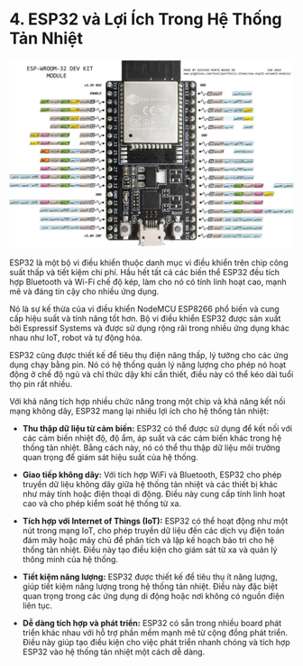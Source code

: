 # 4. ESP32 và Lợi Ích Trong Hệ Thống Tản Nhiệt

![](../assets/images/chapter_intro/esp32.jpeg)

ESP32 là một bộ vi điều khiển thuộc danh mục vi điều khiển trên chip công suất thấp và tiết kiệm chi phí. Hầu hết tất cả các biến thể ESP32 đều tích hợp Bluetooth và Wi-Fi chế độ kép, làm cho nó có tính linh hoạt cao, mạnh mẽ và đáng tin cậy cho nhiều ứng dụng.

Nó là sự kế thừa của vi điều khiển NodeMCU ESP8266 phổ biến và cung cấp hiệu suất và tính năng tốt hơn. Bộ vi điều khiển ESP32 được sản xuất bởi Espressif Systems và được sử dụng rộng rãi trong nhiều ứng dụng khác nhau như IoT, robot và tự động hóa.

ESP32 cũng được thiết kế để tiêu thụ điện năng thấp, lý tưởng cho các ứng dụng chạy bằng pin. Nó có hệ thống quản lý năng lượng cho phép nó hoạt động ở chế độ ngủ và chỉ thức dậy khi cần thiết, điều này có thể kéo dài tuổi thọ pin rất nhiều.

Với khả năng tích hợp nhiều chức năng trong một chip và khả năng kết nối mạng không dây, ESP32 mang lại nhiều lợi ích cho hệ thống tản nhiệt:

- **Thu thập dữ liệu từ cảm biến:** ESP32 có thể được sử dụng để kết nối với các cảm biến nhiệt độ, độ ẩm, áp suất và các cảm biến khác trong hệ thống tản nhiệt. Bằng cách này, nó có thể thu thập dữ liệu môi trường quan trọng để giám sát hiệu suất của hệ thống.

- **Giao tiếp không dây:** Với tích hợp WiFi và Bluetooth, ESP32 cho phép truyền dữ liệu không dây giữa hệ thống tản nhiệt và các thiết bị khác như máy tính hoặc điện thoại di động. Điều này cung cấp tính linh hoạt cao và cho phép kiểm soát hệ thống từ xa.

- **Tích hợp với Internet of Things (IoT):** ESP32 có thể hoạt động như một nút trong mạng IoT, cho phép truyền dữ liệu đến các dịch vụ điện toán đám mây hoặc máy chủ để phân tích và lập kế hoạch bảo trì cho hệ thống tản nhiệt. Điều này tạo điều kiện cho giám sát từ xa và quản lý thông minh của hệ thống.

- **Tiết kiệm năng lượng:** ESP32 được thiết kế để tiêu thụ ít năng lượng, giúp tiết kiệm năng lượng trong hệ thống tản nhiệt. Điều này đặc biệt quan trọng trong các ứng dụng di động hoặc nơi không có nguồn điện liên tục.

- **Dễ dàng tích hợp và phát triển:** ESP32 có sẵn trong nhiều board phát triển khác nhau với hỗ trợ phần mềm mạnh mẽ từ cộng đồng phát triển. Điều này giúp tạo điều kiện cho việc phát triển nhanh chóng và tích hợp ESP32 vào hệ thống tản nhiệt một cách dễ dàng.

